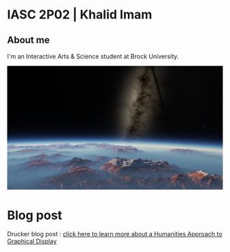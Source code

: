 # IASC 2P02 | Khalid Imam

## About me

I'm an Interactive Arts & Science student at Brock University.

![](Images/space.png)

# Blog post

Drucker blog post : [click here to learn more about a Humanities Approach to Graphical Display](blog.md) 

